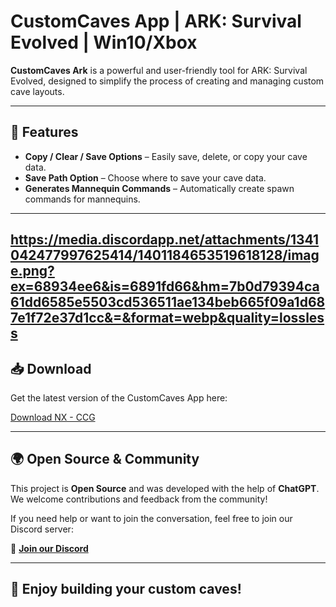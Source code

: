# CustomCaves App | ARK: Survival Evolved | Win10/Xbox

**CustomCaves Ark** is a powerful and user-friendly tool for ARK: Survival Evolved, designed to simplify the process of creating and managing custom cave layouts.

---

## 🌟 Features

- **Copy / Clear / Save Options** – Easily save, delete, or copy your cave data.
- **Save Path Option** – Choose where to save your cave data.
- **Generates Mannequin Commands** – Automatically create spawn commands for mannequins.

---
https://media.discordapp.net/attachments/1341042477997625414/1401184653519618128/image.png?ex=68934ee6&is=6891fd66&hm=7b0d79394ca61dd6585e5503cd536511ae134beb665f09a1d687e1f72e37d1cc&=&format=webp&quality=lossless
---
## 📥 Download

Get the latest version of the CustomCaves App here:

[Download NX - CCG](https://github.com/n38x/CCG/raw/main/release/NX%20-%20CCG.exe)

---

## 🌍 Open Source & Community

This project is **Open Source** and was developed with the help of **ChatGPT**. We welcome contributions and feedback from the community!

If you need help or want to join the conversation, feel free to join our Discord server:

🔗 [**Join our Discord**](https://discord.gg/RtEYex2vmu)

---

## 🚀 Enjoy building your custom caves!
